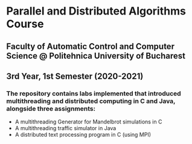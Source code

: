 # Parallel and Distributed Algorithms Course
## Faculty of Automatic Control and Computer Science @ Politehnica University of Bucharest
## 3rd Year, 1st Semester (2020-2021)
### The repository contains labs implemented that introduced multithreading and distributed computing in C and Java, alongside three assignments:
* A multithreading Generator for Mandelbrot simulations in C
* A multithreading traffic simulator in Java
* A distributed text processing program in C (using MPI)
